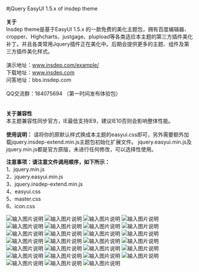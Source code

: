 #jQuery EasyUI 1.5.x of insdep theme<br> 
<br> 
**关于** <br> 
Insdep theme是基于EasyUI 1.5.x 的一款免费的美化主题包，拥有百度编辑器、cropper、Highcharts、justgage、plupload等各类适应本主题的第三方插件美化补丁。并且各类常用Jquery插件正在美化中。后期会提供更多的主题、组件及第三方插件美化样式。<br> 
<br> 
演示地址：www.insdep.com/example/<br> 
下载地址：www.insdep.com<br> 
问答地址：bbs.insdep.com<br> 
<br> 
QQ交流群：184075694 （第一时间发布体验包）<br> 
<br> 
<br> 
**关于兼容性** <br> 
本主题兼容性同步官方，IE最低支持IE9，建议IE10否则会影响整体性能。 <br> 
<br> 
**使用说明：** 
请将你的原默认样式换成本主题的easyui.css即可，另外需要额外加载jquery.insdep-extend.min.js主题包初始化扩展文件。 jquery.easyui.min.js及jquery.min.js都是官方原版，未进行任何修改，可以选择性使用。<br> 

 **注意事项：请注意文件调用顺序，如下所示：** <br> 
1、jquery.min.js<br> 
2、jquery.easyui.min.js<br> 
3、jquery.insdep-extend.min.js<br> 
4、easyui.css<br> 
5、master.css<br> 
6、icon.css<br> 


![输入图片说明](https://www.insdep.com/example/demo/1.png "在这里输入图片标题")
![输入图片说明](https://www.insdep.com/example/demo/2.png "在这里输入图片标题")
![输入图片说明](https://www.insdep.com/example/demo/3.png "在这里输入图片标题")
![输入图片说明](https://www.insdep.com/example/demo/4.png "在这里输入图片标题")
![输入图片说明](https://www.insdep.com/example/demo/5.png "在这里输入图片标题")
![输入图片说明](https://www.insdep.com/example/demo/6.png "在这里输入图片标题")
![输入图片说明](https://www.insdep.com/example/demo/7.png "在这里输入图片标题")
![输入图片说明](https://www.insdep.com/example/demo/8.png "在这里输入图片标题")
![输入图片说明](https://www.insdep.com/example/demo/9.png "在这里输入图片标题")
![输入图片说明](https://www.insdep.com/example/demo/10.png "在这里输入图片标题")
![输入图片说明](https://www.insdep.com/example/demo/11.png "在这里输入图片标题")
![输入图片说明](https://www.insdep.com/example/demo/12.png "在这里输入图片标题")
![输入图片说明](https://www.insdep.com/example/demo/13.png "在这里输入图片标题")
![输入图片说明](https://www.insdep.com/example/demo/14.png "在这里输入图片标题")
![输入图片说明](https://www.insdep.com/example/demo/15.png "在这里输入图片标题")
![输入图片说明](https://www.insdep.com/example/demo/16.png "在这里输入图片标题")
![输入图片说明](https://www.insdep.com/example/demo/17.png "在这里输入图片标题")
![输入图片说明](https://www.insdep.com/example/demo/18.png "在这里输入图片标题")
![输入图片说明](https://www.insdep.com/example/demo/19.png "在这里输入图片标题")
![输入图片说明](https://www.insdep.com/example/demo/20.png "在这里输入图片标题")
![输入图片说明](https://www.insdep.com/example/demo/21.png "在这里输入图片标题")
![输入图片说明](https://www.insdep.com/example/demo/22.png "在这里输入图片标题")
![输入图片说明](https://www.insdep.com/example/demo/23.png "在这里输入图片标题")
![输入图片说明](https://www.insdep.com/example/demo/24.png "在这里输入图片标题")
![输入图片说明](https://www.insdep.com/example/demo/25.png "在这里输入图片标题")
![输入图片说明](https://www.insdep.com/example/demo/26.png "在这里输入图片标题")
![输入图片说明](https://www.insdep.com/example/demo/27.png "在这里输入图片标题")
